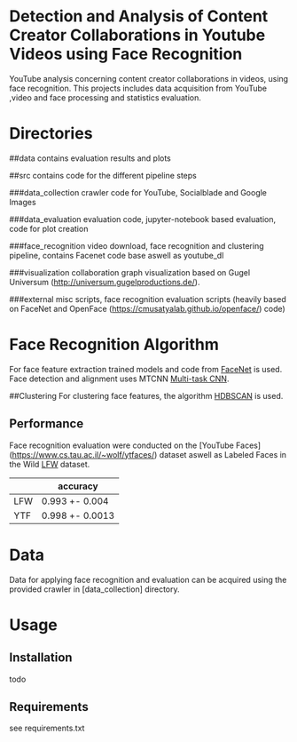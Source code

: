 # Detection and Analysis of Content Creator Collaborations in Youtube Videos using Face Recognition

YouTube analysis concerning content creator collaborations in videos, using face recognition.
This projects includes data acquisition from YouTube ,video and face processing and statistics evaluation.

# Directories

##data
contains evaluation results and plots

##src
contains code for the different pipeline steps

###data_collection
crawler code for YouTube, Socialblade and Google Images

###data_evaluation
evaluation code, jupyter-notebook based evaluation, code for plot creation

###face_recognition
video download, face recognition and clustering pipeline, contains Facenet code base aswell as youtube_dl

###visualization
collaboration graph visualization based on Gugel Universum (http://universum.gugelproductions.de/).

###external
misc scripts, face recognition evaluation scripts (heavily based on FaceNet and OpenFace (https://cmusatyalab.github.io/openface/) code)


# Face Recognition Algorithm
For face feature extraction trained models and code from [FaceNet](https://github.com/davidsandberg/facenet) is used.
Face detection and alignment uses MTCNN [Multi-task CNN](https://kpzhang93.github.io/MTCNN_face_detection_alignment/index.html).


##Clustering
For clustering face features, the algorithm [HDBSCAN](https://github.com/scikit-learn-contrib/hdbscan) is used.

## Performance
Face recognition evaluation were conducted on the [YouTube Faces] (https://www.cs.tau.ac.il/~wolf/ytfaces/) dataset aswell as Labeled Faces in the Wild [LFW](http://vis-www.cs.umass.edu/lfw/) dataset.

|     | accuracy |
|-----|----------|
| LFW | 0.993 +- 0.004   |
| YTF | 0.998 +- 0.0013  |


# Data
Data for applying face recognition and evaluation can be acquired using the provided crawler in [data_collection] directory.


# Usage

## Installation
todo

## Requirements
see requirements.txt